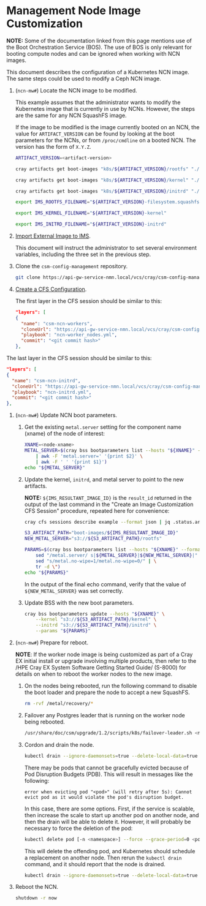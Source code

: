 # Management Node Image Customization

**NOTE:** Some of the documentation linked from this page mentions use of the Boot Orchestration Service (BOS). The use of BOS
is only relevant for booting compute nodes and can be ignored when working with NCN images.

This document describes the configuration of a Kubernetes NCN image. The same steps could be used to modify a Ceph NCN image.

1. (`ncn-mw#`) Locate the NCN image to be modified.

    This example assumes that the administrator wants to modify the Kubernetes image that is currently in use by NCNs. However, the steps are the same for any NCN SquashFS image.

    If the image to be modified is the image currently booted on an NCN, the value for `ARTIFACT_VERSION` can be found by looking
    at the boot parameters for the NCNs, or from `/proc/cmdline` on a booted NCN. The version has the form of `X.Y.Z`.

    ```bash
    ARTIFACT_VERSION=<artifact-version>

    cray artifacts get boot-images "k8s/${ARTIFACT_VERSION}/rootfs" "./${ARTIFACT_VERSION}-rootfs"

    cray artifacts get boot-images "k8s/${ARTIFACT_VERSION}/kernel" "./${ARTIFACT_VERSION}-kernel"

    cray artifacts get boot-images "k8s/${ARTIFACT_VERSION}/initrd" "./${ARTIFACT_VERSION}-initrd"

    export IMS_ROOTFS_FILENAME="${ARTIFACT_VERSION}-filesystem.squashfs"

    export IMS_KERNEL_FILENAME="${ARTIFACT_VERSION}-kernel"

    export IMS_INITRD_FILENAME="${ARTIFACT_VERSION}-initrd"
    ```

1. [Import External Image to IMS](../image_management/Import_External_Image_to_IMS.md).

    This document will instruct the administrator to set several environment variables, including the three set in
    the previous step.

1. Clone the `csm-config-management` repository.

   ```bash
   git clone https://api-gw-service-nmn.local/vcs/cray/csm-config-management.git
   ```

1. [Create a CFS Configuration](Create_a_CFS_Configuration.md).

   The first layer in the CFS session should be similar to this:

   ```json
   "layers": [
   {
     "name": "csm-ncn-workers",
     "cloneUrl": "https://api-gw-service-nmn.local/vcs/cray/csm-config-management.git",
     "playbook": "ncn-worker_nodes.yml",
     "commit": "<git commit hash>"
   },
   ```

  The last layer in the CFS session should be similar to this:

   ```json
   "layers": [
   {
     "name": "csm-ncn-initrd",
     "cloneUrl": "https://api-gw-service-nmn.local/vcs/cray/csm-config-management.git",
     "playbook": "ncn-initrd.yml",
     "commit": "<git commit hash>"
   },
   ```

1. (`ncn-mw#`) Update NCN boot parameters.

    1. Get the existing `metal.server` setting for the component name (xname) of the node of interest:

        ```bash
        XNAME=<node-xname>
        METAL_SERVER=$(cray bss bootparameters list --hosts "${XNAME}" --format json | jq '.[] |."params"' \
            | awk -F 'metal.server=' '{print $2}' \
            | awk -F ' ' '{print $1}')
        echo "${METAL_SERVER}"
        ```

    1. Update the kernel, `initrd`, and metal server to point to the new artifacts.

        **NOTE:** `${IMS_RESULTANT_IMAGE_ID}` is the `result_id` returned in the output of the last command
        in the "Create an Image Customization CFS Session" procedure, repeated here for convenience:

        ```bash
        cray cfs sessions describe example --format json | jq .status.artifacts
        ```

        ```bash
        S3_ARTIFACT_PATH="boot-images/${IMS_RESULTANT_IMAGE_ID}"
        NEW_METAL_SERVER="s3://${S3_ARTIFACT_PATH}/rootfs"

        PARAMS=$(cray bss bootparameters list --hosts "${XNAME}" --format json | jq '.[] |."params"' | \
            sed "/metal.server/ s|${METAL_SERVER}|${NEW_METAL_SERVER}|" | \
            sed "s/metal.no-wipe=1/metal.no-wipe=0/" | \
            tr -d \")
        echo "${PARAMS}"
        ```

        In the output of the final echo command, verify that the value of `${NEW_METAL_SERVER}` was set correctly.

    1. Update BSS with the new boot parameters.

        ```bash
        cray bss bootparameters update --hosts "${XNAME}" \
            --kernel "s3://${S3_ARTIFACT_PATH}/kernel" \
            --initrd "s3://${S3_ARTIFACT_PATH}/initrd" \
            --params "${PARAMS}"
        ```

1. (`ncn-mw#`) Prepare for reboot.

   **NOTE**: If the worker node image is being customized as part of a Cray EX initial install or upgrade involving multiple products,
   then refer to the /HPE Cray EX System Software Getting Started Guide/ (S-8000) for details on when to reboot the worker nodes to the new image.

   1. On the nodes being rebooted, run the following command to disable the boot loader and prepare the node to accept a new SquashFS.

      ```bash
      rm -rvf /metal/recovery/*
      ```

   1. Failover any Postgres leader that is running on the worker node being rebooted.

      ```bash
      /usr/share/doc/csm/upgrade/1.2/scripts/k8s/failover-leader.sh <node to be rebooted>
      ```

   1. Cordon and drain the node.

      ```bash
      kubectl drain --ignore-daemonsets=true --delete-local-data=true <node to be rebooted>
      ```

      There may be pods that cannot be gracefully evicted because of Pod Disruption Budgets (PDB). This will result in messages like the following:

      ```text
      error when evicting pod "<pod>" (will retry after 5s): Cannot evict pod as it would violate the pod's disruption budget.
      ```

      In this case, there are some options.
      First, if the service is scalable, then increase the scale to start up another pod on another node, and then the drain will be able to delete it.
      However, it will probably be necessary to force the deletion of the pod:

      ```bash
      kubectl delete pod [-n <namespace>] --force --grace-period=0 <pod>
      ```

      This will delete the offending pod, and Kubernetes should schedule a replacement on another node.
      Then rerun the `kubectl drain` command, and it should report that the node is drained.

      ```bash
      kubectl drain --ignore-daemonsets=true --delete-local-data=true <node to be rebooted>
      ```

1. Reboot the NCN.

   ```bash
   shutdown -r now
   ```
